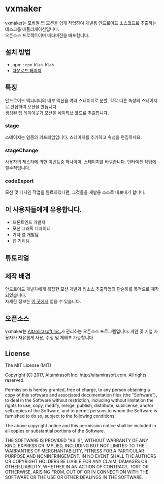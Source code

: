 # vxmaker

vxmaker는 모바일 앱 모션을 쉽게 작업하여 개발용 안드로이드 소스코드로 추출하는 데스크톱 애플리케이션입니다.<br/>오픈소스 프로젝트이며 베타버전을 배포합니다.


## 설치 방법

* npm : `npm blah blah`
* [다운로드 페이지](https://vxmaker.com)


## 특징

안드로이드 액티비티의 내부 액션을 여러 스테이지로 분할, 각각 다른 속성의 스테이지로 편집하여 모션을 만듭니다.<br/>
생성된 앱 레이아웃과 모션을 네이티브 코드로 추출합니다.

### stage

스테이지는 일종의 키프레임입니다. 스테이지를 추가하고 속성을 편집하세요.

### stageChange

사용자의 제스처에 의한 이벤트중 하나이며, 스테이지를 바꿔줍니다. 인터랙션 작업에 필수적입니다.

### codeExport

모션 및 디자인 작업을 완료하였다면, 그것들을 개발용 소스로 내보내기 합니다.


## 이 사용자들에게 유용합니다.

* 프론트엔드 개발자
* 모션 그래픽 디자이너
* 기타 앱 개발팀
* 앱 기획팀


## 튜토리얼



## 제작 배경

안드로이드 개발자에게 복잡한 모션 개발과 리소스 추출작업의 단순화를 목적으로 제작되었습니다.<br/>
자세한 정보는 [이 곳에서](https://vxmaker.com) 얻을 수 있습니다.

## 오픈소스
vxmaker는 [Altamirasoft Inc.](http:/altamirasoft.com)가 관리하는 오픈소스 프로그램입니다.
개인 및 기업 사용자가 자유롭게 사용, 수정 및 재배포 가능합니다.

## License
The MIT License (MIT)

Copyright (C) 2017, Altamirasoft Inc. http://altamirasoft.com. All rights reserved.

Permission is hereby granted, free of charge, to any person obtaining a copy of this software and associated documentation files (the "Software"), to deal in the Software without restriction, including without limitation the rights to use, copy, modify, merge, publish, distribute, sublicense, and/or sell copies of the Software, and to permit persons to whom the Software is furnished to do so, subject to the following conditions:

The above copyright notice and this permission notice shall be included in all copies or substantial portions of the Software.

THE SOFTWARE IS PROVIDED "AS IS", WITHOUT WARRANTY OF ANY KIND, EXPRESS OR IMPLIED, INCLUDING BUT NOT LIMITED TO THE WARRANTIES OF MERCHANTABILITY, FITNESS FOR A PARTICULAR PURPOSE AND NONINFRINGEMENT. IN NO EVENT SHALL THE AUTHORS OR COPYRIGHT HOLDERS BE LIABLE FOR ANY CLAIM, DAMAGES OR OTHER LIABILITY, WHETHER IN AN ACTION OF CONTRACT, TORT OR OTHERWISE, ARISING FROM, OUT OF OR IN CONNECTION WITH THE SOFTWARE OR THE USE OR OTHER DEALINGS IN THE SOFTWARE.
